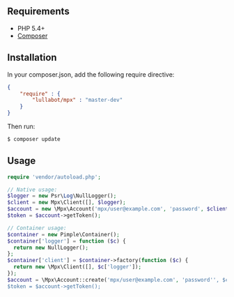 

## Requirements

* PHP 5.4+
* [Composer](http://getcomposer.org/)

## Installation
In your composer.json, add the following require directive:
```json
{
    "require" : {
        "lullabot/mpx" : "master-dev"
    }
}
```

Then run:
```bash
$ composer update
```

## Usage

```php
require 'vendor/autoload.php';

// Native usage:
$logger = new Psr\Log\NullLogger();
$client = new Mpx\Client([], $logger);
$account = new \Mpx\Account('mpx/user@example.com', 'password', $client, $logger);
$token = $account->getToken();

// Container usage:
$container = new Pimple\Container();
$container['logger'] = function ($c) {
  return new NullLogger();
};
$container['client'] = $container->factory(function ($c) {
  return new \Mpx\Client([], $c['logger']);
});
$account = \Mpx\Account::create('mpx/user@example.com', 'password'', $container);
$token = $account->getToken();
```
